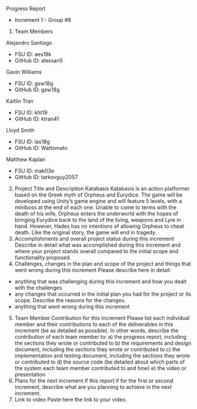 Progress Report
- Increment 1 -
Group #8

1) Team Members

Alejandro Santiago
- FSU ID: aes19k
- GitHub ID: alexsan5

Gavin Williams
- FSU ID: gsw18g
- GitHub ID: gsw18g

Kaitlin Tran
- FSU ID: kht19
- GitHub ID: ktran41

Lloyd Smith
- FSU ID: las18g
- GitHub ID: Wattomato

Matthew Kaplan
- FSU ID: mak03e
- GitHub ID: tarkovguy2057

2) Project Title and Description
Katabasis
Katabasis is an action platformer based on the Greek myth of Orpheus and Eurydice. The game will be developed using Unity’s game engine and will feature 5 levels, with a miniboss at the end of each one. Unable to come to terms with the death of his wife, Orpheus enters the underworld with the hopes of bringing Eurydice back to the land of the living, weapons and Lyre in hand. However, Hades has no intentions of allowing Orpheus to cheat death. Like the original story, the game will end in tragedy.
3) Accomplishments and overall project status during this increment 
Describe in detail what was accomplished during this increment and where your project stands 
overall compared to the initial scope and functionality proposed.
4) Challenges, changes in the plan and scope of the project and things that went wrong during this 
increment
Please describe here in detail:
- anything that was challenging during this increment and how you dealt with the challenges
- any changes that occurred in the initial plan you had for the project or its scope. Describe the 
reasons for the changes. 
- anything that went wrong during this increment
5) Team Member Contribution for this increment
Please list each individual member and their contributions to each of the deliverables in this 
increment (be as detailed as possible). In other words, describe the contribution of each team 
member to:
a) the progress report, including the sections they wrote or contributed to
b) the requirements and design document, including the sections they wrote or contributed to
c) the implementation and testing document, including the sections they wrote or contributed to
d) the source code (be detailed about which parts of the system each team member contributed to 
and how)
e) the video or presentation
6) Plans for the next increment
If this report if for the first or second increment, describe what are you planning to achieve in the 
next increment.
7) Link to video
Paste here the link to your video.
